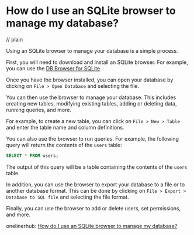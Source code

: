 # How do I use an SQLite browser to manage my database?
// plain

Using an SQLite browser to manage your database is a simple process.

First, you will need to download and install an SQLite browser. For example, you can use the [DB Browser for SQLite](https://sqlitebrowser.org/).

Once you have the browser installed, you can open your database by clicking on `File > Open Database` and selecting the file.

You can then use the browser to manage your database. This includes creating new tables, modifying existing tables, adding or deleting data, running queries, and more.

For example, to create a new table, you can click on `File > New > Table` and enter the table name and column definitions.

You can also use the browser to run queries. For example, the following query will return the contents of the `users` table:

```sql
SELECT * FROM users;
```

The output of this query will be a table containing the contents of the `users` table.

In addition, you can use the browser to export your database to a file or to another database format. This can be done by clicking on `File > Export > Database to SQL file` and selecting the file format.

Finally, you can use the browser to add or delete users, set permissions, and more.

onelinerhub: [How do I use an SQLite browser to manage my database?](https://onelinerhub.com/sqlite/how-do-i-use-an-sqlite-browser-to-manage-my-database)